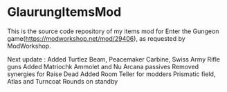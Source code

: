 # GlaurungItemsMod

This is the source code repository of my items mod for Enter the Gungeon game(https://modworkshop.net/mod/29406), as requested by ModWorkshop.

Next update : 
Added Turtlez Beam, Peacemaker Carbine, Swiss Army Rifle guns
Added Matriochk Ammolet and Nu Arcana passives
Removed synergies for Raise Dead
Added Room Teller for modders
Prismatic field, Atlas and Turncoat Rounds on standby
